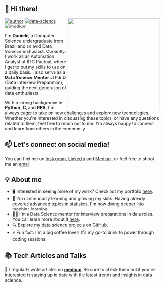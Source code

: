 ## 👋 Hi there!

<!--https://user-images.githubusercontent.com/5713670/87202985-820dcb80-c2b6-11ea-9f56-7ec461c497c3.gif-->
<img align='right' src='https://media.giphy.com/media/inECjKmGYzGms/giphy.gif' width='300'>

[![author](https://img.shields.io/badge/author-dani-blue.svg)](https://www.linkedin.com/in/daniele-santiago/) [![data-science](https://img.shields.io/badge/data-science-blue.svg)](https://www.linkedin.com/in/daniele-santiago/) [![medium](https://img.shields.io/badge/blog-medium-blue.svg)](https://medium.com/@daniele.santiago) 


I'm **Daniele**, a Computer Science undergraduate from Brazil and an avid Data Science enthusiast. Currently, I work as an Automation Analyst at BTG Pactual, where I get to put my skills to use on a daily basis. I also serve as a **Data Science Mentor** at P.E.D (Data Interview Preparation), guiding the next generation of data enthusiasts.

With a strong background in **Python**, **C**, and **RPA**, I'm always eager to take on new challenges and explore new technologies. Whether you're interested in discussing these topics, or have any questions related to them, feel free to reach out to me. I'm always happy to connect and learn from others in the community.

## 📫 Let's connect on social media!

You can find me on [Instagram](https://www.instagram.com/_santiagodani/), [LinkedIn](https://www.linkedin.com/in/daniele-santiago/) and [Medium](https://medium.com/@daniele.santiago), or feel free to shoot me an [email](mailto:daniele@estudante.ufscar.br).

## 💡 About me 

- 🖥️ Interested in seeing more of my work? Check out my portfolio [here](https://danielesantiago.info/).
- 🌱 I'm continuously learning and growing my skills. Having already covered advanced topics in statistics, I'm now diving deeper into machine learning.
- 👩‍🏫 I'm a Data Science mentor for interview preparations in data roles. You can learn more about it [here](https://www.renatabiaggi.com/ped).
- 🔍 Explore my data science projects on [GitHub](https://github.com/danielesantiago/Data-Science).
- ⚡ Fun fact: I'm a big coffee lover! It's my go-to drink to power through coding sessions.

## 📚 Tech Articles and Talks 

📝 I regularly write articles on [**medium**](https://medium.com/@daniele.santiago). Be sure to check them out if you're interested in staying up to date with the latest trends and insights in data science.
 

